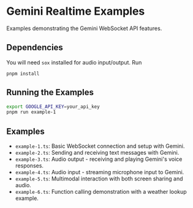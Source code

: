 # Gemini Realtime Examples

Examples demonstrating the Gemini WebSocket API features.

## Dependencies

You will need `sox` installed for audio input/output. Run

```
pnpm install
```

## Running the Examples

```bash
export GOOGLE_API_KEY=your_api_key
pnpm run example-1
```

## Examples

- `example-1.ts`: Basic WebSocket connection and setup with Gemini.
- `example-2.ts`: Sending and receiving text messages with Gemini.
- `example-3.ts`: Audio output - receiving and playing Gemini's voice responses.
- `example-4.ts`: Audio input - streaming microphone input to Gemini.
- `example-5.ts`: Multimodal interaction with both screen sharing and audio.
- `example-6.ts`: Function calling demonstration with a weather lookup example.
